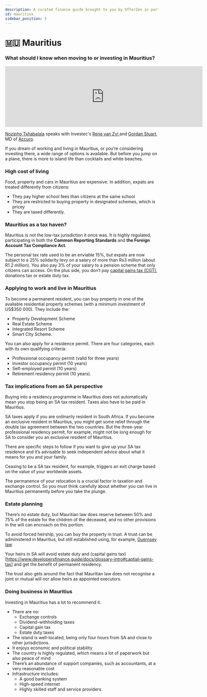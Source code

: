 ```yaml
---
description: A curated finance guide brought to you by OfferZen in partnership with Investec.
id: mauritius
sidebar_position: 3
---
```


# 🇲🇺 Mauritius
### What should I know when moving to or investing in Mauritius?&#x20;
<iframe
      width="650"
      height="200"
      src="https://open.spotify.com/embed/episode/0enGzggjCngKAKfE7WBton"
      frameborder="0"
      allow="accelerometer; autoplay; encrypted-media; gyroscope; picture-in-picture"
      allowfullscreen
></iframe>

[Nozipho Tshabalala](https://www.linkedin.com/in/noziphotshabalala/?originalSubdomain=za) speaks with Investec's [Rene van Zyl ](https://www.linkedin.com/in/renelabuschagne/?originalSubdomain=za)and [Gordan Stuart](https://www.linkedin.com/in/gordon-stuart-81645a173/?originalSubdomain=mu), MD of [Accuro](https://www.accuro.com/).


If you dream of working and living in Mauritius, or you’re considering investing there, a wide range of options is available. But before you jump on a plane, there is more to island life than cocktails and white beaches.

### High cost of living

Food, property and cars in Mauritius are expensive. In addition, expats are treated differently from citizens:

* They pay higher school fees than citizens at the same school
* They are restricted to buying property in designated schemes, which is pricey
* They are taxed differently.

### Mauritius as a tax haven?

Mauritius is not the low-tax jurisdiction it once was. It is highly regulated, participating in both the **Common Reporting Standards** and **the Foreign Account Tax Compliance Act.**

The personal tax rate used to be an enviable 15%, but expats are now subject to a 25% solidarity levy on a salary of more than Rs3 million (about R1.2 million). You also pay 3% of your salary to a pension scheme that only citizens can access. On the plus side, you don’t pay [capital gains tax (CGT)](https://www.developersfinance.guide/docs/glossary-intro#captial-gains-tax), donations tax or estate duty tax.

### Applying to work and live in Mauritius

To become a permanent resident, you can buy property in one of the available residential property schemes (with a minimum investment of US$350 000). They include the:

* Property Development Scheme
* Real Estate Scheme
* Integrated Resort Scheme
* Smart City Scheme.

You can also apply for a residence permit. There are four categories, each with its own qualifying criteria:

* Professional occupancy permit (valid for three years)
* &#x20;Investor occupancy permit (10 years)
* Self-employed permit (10 years)
* Retirement residency permit (10 years).

### Tax implications from an SA perspective

Buying into a residency programme in Mauritius does not automatically mean you stop being an SA tax resident. Taxes also have to be paid in Mauritius.

SA taxes apply if you are ordinarily resident in South Africa. If you become an exclusive resident in Mauritius, you might get some relief through the double tax agreement between the two countries. But the three-year professional residency permit, for example, might not be long enough for SA to consider you an exclusive resident of Mauritius.

There are specific steps to follow if you want to give up your SA tax residence and it’s advisable to seek independent advice about what it means for you and your family.

Ceasing to be a SA tax resident, for example, triggers an exit charge based on the value of your worldwide assets.

The permanence of your relocation is a crucial factor in taxation and exchange control. So you must think carefully about whether you can live in Mauritius permanently before you take the plunge.

### Estate planning

There’s no estate duty, but Mauritian law does reserve between 50% and 75% of the estate for the children of the deceased, and no other provisions in the will can encroach on this portion.

To avoid forced heirship, you can buy the property in trust. A trust can be administered in Mauritius, but still established using, for example, [Guernsey law](https://www.developersfinance.guide/docs/glossary-intro#guernsey-law).

Your heirs in SA will avoid estate duty and (capital gains tax)[https://www.developersfinance.guide/docs/glossary-intro#captial-gains-tax] and get the benefit of permanent residency.

The trust also gets around the fact that Mauritian law does not recognise a joint or mutual will nor allow heirs as appointed executors.

### Doing business in Mauritius

Investing in Mauritius has a lot to recommend it.&#x20;

* There are no:
  * Exchange controls
  * Dividend-withholding taxes
  * Capital gain tax
  * Estate duty taxes
* The island is well-located, being only four hours from SA and close to other jurisdictions.
* It enjoys economic and political stability
* The country is highly regulated, which means a lot of paperwork but also peace of mind
* &#x20;There’s an abundance of support companies, such as accountants, at a very reasonable cost
* Infrastructure includes:
  * A good banking system
  * High-speed internet&#x20;
  * Highly skilled staff and service providers.
